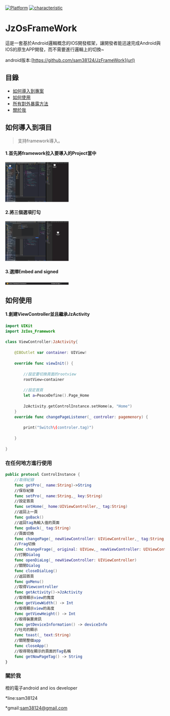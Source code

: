 [![Platform](https://img.shields.io/badge/平台-%20IOS%20-brightgreen.svg)](https://github.com/sam38124)
[![characteristic](https://img.shields.io/badge/特點-%20輕量級%20%7C%20簡單易用%20%20%7C%20穩定%20-brightgreen.svg)](https://github.com/sam38124)
# JzOsFrameWork
這是一套基於Android邏輯概念的IOS開發框架，讓開發者能迅速完成Android與IOS的原生APP開發，而不需要進行邏輯上的切換~

android版本:[https://github.com/sam38124/JzFrameWork](url)
## 目錄
* [如何導入到專案](#Import)
* [如何使用](#Use)
* [所有對外暴露方法](#All)
* [關於我](#About)

<a name="Import"></a>
## 如何導入到項目
> 支持framework導入。 <br/>

#### 1.首先將framework拉入要導入的Project當中
<img src="https://github.com/sam38124/JzOsFrameWork/blob/master/i2.png" width = "200"  alt="i1" /><a name="Use"></a>
#### 2.將三個選項打勾
<img src="https://github.com/sam38124/JzOsFrameWork/blob/master/i1.png" width = "200"  alt="i1" /><a name="Use"></a>
#### 3.選擇Embed and signed
<img src="https://github.com/sam38124/JzOsFrameWork/blob/master/i3.png" width = "200"  alt="i1" /><a name="Use"></a>
<a name="Use"></a>
## 如何使用

#### 1.創建ViewController並且繼承JzActivity
```swift
import UIKit
import JzIos_Framework

class ViewController:JzActivity{

    @IBOutlet var container: UIView!

    override func viewInit() {

        //設定要切換頁面的rootview
        rootView=container

        //設定首頁
        let a=PeaceDefine().Page_Home

        JzActivity.getControlInstance.setHome(a, "Home")
    }
    override func changePageListener(_ controler: pagemenory) {

        print("Switch\(controler.tag)")

    }
 
}

```
### 在任何地方進行使用

<a name="All"></a>
```swift
public protocol ControlInstance {
    //取得紀錄
    func getPro(_ name:String)->String
    //保存紀錄
    func setPro(_ name:String,_ key:String)
    //設定首頁
    func setHome(_ home:UIViewController,_ tag:String)
    //返回上一頁
    func goBack()
    //返回tag為輸入值的頁面
    func goBack(_ tag:String)
    //頁面切換
    func changePage(_ newViewController: UIViewController,_ tag:String,_ goback:Bool)
    //Frag切換
    func changeFrage(_ original: UIView,_ newViewController: UIViewController)
    //打開Dialog
    func openDiaLog(_ newViewController: UIViewController)
    //關閉Dialog
    func closeDialLog()
    //返回首頁
    func goMenu()
    //取得Viewcontroller
    func getActivity()->JzActivity
    //取得顯示view的寬度
    func getViewWidth() -> Int
    //取得顯示view的高度
    func getViewHeight() -> Int
    //取得裝置資訊
    func getDeviceInformation() -> deviceInfo
    //吐司的顯示
    func toast(_ text:String)
    //關閉整個app
    func closeApp()
    //取得現在顯示的頁面的Tag名稱
    func getNowPageTag() -> String
}
```

<a name="About"></a>
### 關於我
橙的電子android and ios developer

*line:sam38124

*gmail:sam38124@gmail.com
